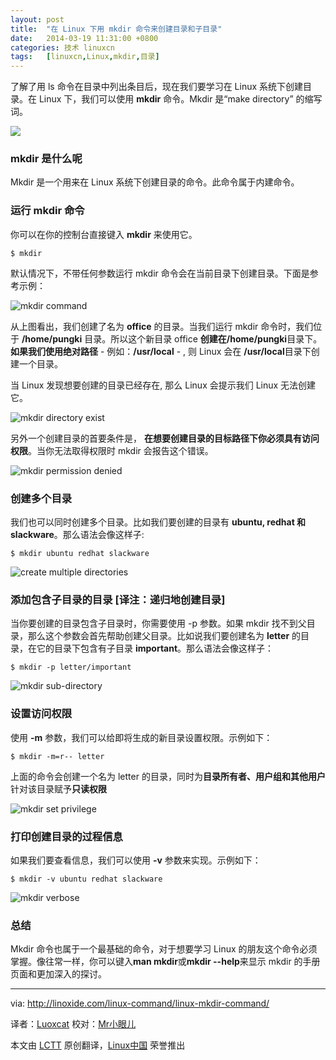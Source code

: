 ```yaml
---
layout: post
title:	"在 Linux 下用 mkdir 命令来创建目录和子目录"
date:	2014-03-19 11:31:00 +0800 
categories:	技术 linuxcn 
tags:	[linuxcn,Linux,mkdir,目录]
---
```



了解了用 ls 命令在目录中列出条目后，现在我们要学习在 Linux 系统下创建目录。在 Linux 下，我们可以使用 **mkdir** 命令。Mkdir 是“make directory” 的缩写词。


![](/Asserts/Images//attachment/album/201403/19/113731gzar99fddba09uq3.gif)


### mkdir 是什么呢


Mkdir 是一个用来在 Linux 系统下创建目录的命令。此命令属于内建命令。


### 运行 mkdir 命令


你可以在你的控制台直接键入 **mkdir** 来使用它。



```
$ mkdir

```

默认情况下，不带任何参数运行 mkdir 命令会在当前目录下创建目录。下面是参考示例：


![mkdir command](/Asserts/Images//attachment/album/201403/19/113120i9olvlo35ytq8y51.png)


从上图看出，我们创建了名为 **office** 的目录。当我们运行 mkdir 命令时，我们位于 **/home/pungki** 目录。所以这个新目录 office **创建在/home/pungki**目录下。**如果我们使用绝对路径** - 例如：**/usr/local** - , 则 Linux 会在 **/usr/local**目录下创建一个目录。


当 Linux 发现想要创建的目录已经存在, 那么 Linux 会提示我们 Linux 无法创建它。


![mkdir directory exist](/Asserts/Images//attachment/album/201403/19/113121x32kn1nz58i3zhn8.png)


另外一个创建目录的首要条件是， **在想要创建目录的目标路径下你必须具有访问权限**。当你无法取得权限时 mkdir 会报告这个错误。


![mkdir permission denied](/Asserts/Images//attachment/album/201403/19/113122n0yd9y4zmmfmuvff.png)


### 创建多个目录


我们也可以同时创建多个目录。比如我们要创建的目录有 **ubuntu, redhat 和 slackware**。那么语法会像这样子:



```
$ mkdir ubuntu redhat slackware

```

![create multiple directories](/Asserts/Images//attachment/album/201403/19/113123mti5fi5e550pwth5.png)


### 添加包含子目录的目录 [译注：递归地创建目录]


当你要创建的目录包含子目录时，你需要使用 -p 参数。如果 mkdir 找不到父目录，那么这个参数会首先帮助创建父目录。比如说我们要创建名为 **letter** 的目录，在它的目录下包含有子目录 **important**。那么语法会像这样子：



```
$ mkdir -p letter/important
```

![mkdir sub-directory](/Asserts/Images//attachment/album/201403/19/113125e1k7hc9wgbwqyjuk.png)


### 设置访问权限


使用 **-m** 参数，我们可以给即将生成的新目录设置权限。示例如下：



```
$ mkdir -m=r-- letter
```

上面的命令会创建一个名为 letter 的目录，同时为**目录所有者、用户组和其他用户**针对该目录赋予**只读权限**


![mkdir set privilege](/Asserts/Images//attachment/album/201403/19/113126pwxmqw5xxhiwtaih.png)


### 打印创建目录的过程信息


如果我们要查看信息，我们可以使用 **-v** 参数来实现。示例如下：



```
$ mkdir -v ubuntu redhat slackware
```

![mkdir verbose](/Asserts/Images//attachment/album/201403/19/113127ar5led790p5u7u0m.png)


### 总结


Mkdir 命令也属于一个最基础的命令，对于想要学习 Linux 的朋友这个命令必须掌握。像往常一样，你可以键入**man mkdir**或**mkdir --help**来显示 mkdir 的手册页面和更加深入的探讨。




---


via: <http://linoxide.com/linux-command/linux-mkdir-command/>


译者：[Luoxcat](https://github.com/Luoxcat) 校对：[Mr小眼儿](http://blog.csdn.net/tinyeyeser)


本文由 [LCTT](https://github.com/LCTT/TranslateProject) 原创翻译，[Linux中国](http://linux.cn/) 荣誉推出
